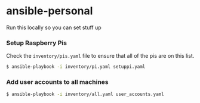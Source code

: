 # ansible-personal

Run this locally so you can set stuff up

### Setup Raspberry Pis

Check the `inventory/pis.yaml` file to ensure that all of the pis are on this list.
```bash
$ ansible-playbook -i inventory/pi.yaml setuppi.yaml 
```


### Add user accounts to all machines
```bash
$ ansible-playbook -i inventory/all.yaml user_accounts.yaml 
```